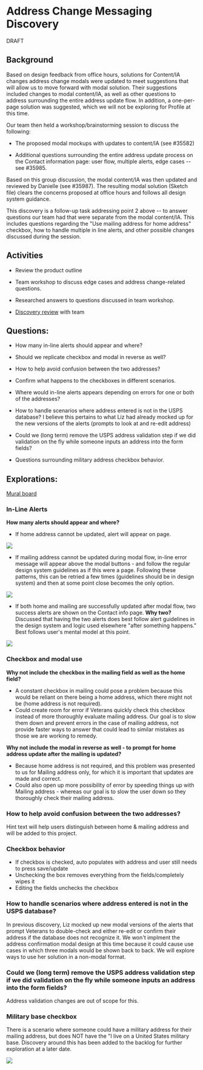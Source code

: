 # Address Change Messaging Discovery

DRAFT

## Background

Based on design feedback from office hours, solutions for Content/IA changes address change modals were updated to meet suggestions that will allow us to move forward with modal solution. Their suggestions included changes to modal content/IA, as well as other questions to address surrounding the entire address update flow. In addition, a one-per-page solution was suggested, which we will not be exploring for Profile at this time.

Our team then held a workshop/brainstorming session to discuss the following:
-   The proposed modal mockups with updates to content/IA (see #35582)

-   Additional questions surrounding the entire address update process on the Contact information page: user flow, multiple alerts, edge cases -- see #35985.

Based on this group discussion, the modal content/IA was then updated and reviewed by Danielle (see #35987). The resulting modal solution (Sketch file) clears the concerns proposed at office hours and follows all design system guidance.

This discovery is a follow-up task addressing point 2 above -- to answer questions our team had that were separate from the modal content/IA. This includes questions regarding the "Use mailing address for home address" checkbox, how to handle multiple in line alerts, and other possible changes discussed during the session.

## Activities

-   Review the product outline

-   Team workshop to discuss edge cases and address change-related questions.

-   Researched answers to questions discussed in team workshop. 

-   [Discovery review](https://github.com/department-of-veterans-affairs/va.gov-team/blob/master/products/identity-personalization/profile/contact-information/address-change-messaging/meeting-notes/discovery_review_2022-02-16.md) with team

## Questions:

-   How many in-line alerts should appear and where?

-   Should we replicate checkbox and modal in reverse as well?
-   How to help avoid confusion between the two addresses?
-   Confirm what happens to the checkboxes in different scenarios.
-   Where would in-line alerts appears depending on errors for one or both of the addresses?
-   How to handle scenarios where address entered is not in the USPS database? I believe this pertains to what Liz had already mocked up for the new versions of the alerts (prompts to look at and re-edit address)
-   Could we (long term) remove the USPS address validation step if we did validation on the fly while someone inputs an address into the form fields?
-   Questions surrounding military address checkbox behavior.

## Explorations:

[Mural board](https://app.mural.co/t/vsa8243/m/vsa8243/1644509317557/f8d97fbd5e4ec6c7f8c135f1fa29f077fe05e603?sender=u28f508d646c449cc1afe4873)

### In-Line Alerts

**How many alerts should appear and where?**
-   If home address cannot be updated, alert will appear on page.

<img src="https://github.com/department-of-veterans-affairs/va.gov-team/blob/master/products/identity-personalization/profile/contact-information/address-change-messaging/discovery/images/home_address_error_alert_on_page.png" />

-   If mailing address cannot be updated during modal flow, in-line error message will appear above the modal buttons - and follow the regular design system guidelines as if this were a page. Following these patterns, this can be retried a few times (guidelines should be in design system) and then at some point close becomes the only option.

<img src="https://github.com/department-of-veterans-affairs/va.gov-team/blob/master/products/identity-personalization/profile/contact-information/address-change-messaging/discovery/images/mailing_address_error_alert_in_modal.png" />

-   If both home and mailing are successfully updated after modal flow, two success alerts are shown on the Contact info page. **Why two?** Discussed that having the two alerts does best follow alert guidelines in the design system and logic used elsewhere "after something happens." Best follows user's mental model at this point.

<img src="https://github.com/department-of-veterans-affairs/va.gov-team/blob/master/products/identity-personalization/profile/contact-information/address-change-messaging/discovery/images/double_success_alert.png" />

### Checkbox and modal use
**Why not include the checkbox in the mailing field as well as the home field?** 
-   A constant checkbox in mailing could pose a problem because this would be reliant on there being a home address, which there might not be (home address is not required).
-   Could create room for error if Veterans quickly check this checkbox instead of more thoroughly evaluate mailing address. Our goal is to slow them down and prevent errors in the case of mailing address, not provide faster ways to answer that could lead to similar mistakes as those we are working to remedy.

**Why not include the modal in reverse as well - to prompt for home address update after the mailing is updated?** 
-   Because home address is not required, and this problem was presented to us for Mailing address only, for which it is important that updates are made and correct.
-   Could also open up more possibility of error by speeding things up with Mailing address - whereas our goal is to slow the user down so they thoroughly check their mailing address. 

### How to help avoid confusion between the two addresses?

Hint text will help users distinguish between home & mailing address and will be added to this project.

### Checkbox behavior

-   If checkbox is checked, auto populates with address and user still needs to press save/update 
-   Unchecking the box removes everything from the fields/completely wipes it
-   Editing the fields unchecks the checkbox

### How to handle scenarios where address entered is not in the USPS database? 

In previous discovery, Liz mocked up new modal versions of the alerts that prompt Veterans to double-check and either re-edit or confirm their address if the database does not recognize it. We won't implment the address confirmation modal design at this time because it could cause use cases in which three modals would be shown back to back. We will explore ways to use her solution in a non-modal format. 

### Could we (long term) remove the USPS address validation step if we did validation on the fly while someone inputs an address into the form fields?

Address validation changes are out of scope for this.

### Military base checkbox

There is a scenario where someone could have a military address for their mailing address, but does NOT have the "I live on a United States military base. Discovery around this has been added to the backlog for further exploration at a later date.

<img src="https://github.com/department-of-veterans-affairs/va.gov-team/blob/master/products/identity-personalization/profile/contact-information/address-change-messaging/discovery/images/military_base_checkbox.png" />

